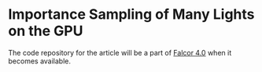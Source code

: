 # Importance Sampling of Many Lights on the GPU

The code repository for the article will be a part of [Falcor 4.0](https://github.com/NVIDIAGameWorks/Falcor) when it becomes available. 

